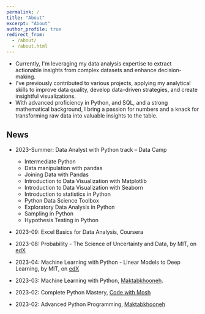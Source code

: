 ```yaml
---
permalink: /
title: "About"
excerpt: "About"
author_profile: true
redirect_from: 
  - /about/
  - /about.html
---
```


- Currently, I'm leveraging my data analysis expertise to extract actionable insights from complex datasets and enhance decision-making.
- I've previously contributed to various projects, applying my analytical skills to improve data quality, develop data-driven strategies, and create insightful visualizations.
- With advanced proficiency in Python, and SQL, and a strong mathematical background, I bring a passion for numbers and a knack for transforming raw data into valuable insights to the table.

## News

- 2023-Summer: Data Analyst with Python track – Data Camp
    -  Intermediate Python
    -  Data manipulation with pandas
    -  Joining Data with Pandas
    -  Introduction to Data Visualization with Matplotlib
    -  Introduction to Data Visualization with Seaborn
    -  Introduction to statistics in Python
    -  Python Data Science Toolbox
    -  Exploratory Data Analysis in Python
    -  Sampling in Python
    -  Hypothesis Testing in Python
      
- 2023-09: Excel Basics for Data Analysis, Coursera
- 2023-08: Probability - The Science of Uncertainty and Data, by MIT, on [edX](https://courses.edx.org/certificates/692e6abca1cf4aee83145516e91e667d?_gl=1*1ru18a9*_ga*MTU5MzIzNjEuMTY3MzQ3MDMyNw..*_ga_D3KS4KMDT0*MTY5NDIwOTk3MS4zNTMuMS4xNjk0MjA5OTc2LjU1LjAuMA..) 
- 2023-04: Machine Learning with Python - Linear Models to Deep Learning, by MIT, on [edX](https://courses.edx.org/certificates/5d11449633c34afeb2d6de1e39964d38) 
- 2023-03: Machine Learning with Python, [Maktabkhooneh](https://maktabkhooneh.org/certificates/MK-Z8MTWE/?print=True).
- 2023-02: Complete Python Mastery, [Code with Mosh](https://members.codewithmosh.com/courses/417695/certificate)
- 2023-02: Advanced Python Programming, [Maktabkhooneh](https://maktabkhooneh.org/certificates/MK-6T8QDO/?print=True) 

